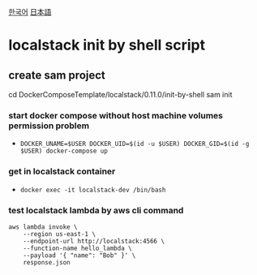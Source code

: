[한국어](README.kr.md)
[日本語](README.jp.md)
# localstack init by shell script

## create sam project
cd DockerComposeTemplate/localstack/0.11.0/init-by-shell
sam init


### start docker compose without host machine volumes permission problem
- `DOCKER_UNAME=$USER DOCKER_UID=$(id -u $USER) DOCKER_GID=$(id -g $USER) docker-compose up`

### get in localstack container
- `docker exec -it localstack-dev /bin/bash`

### test localstack lambda by aws cli command
```
aws lambda invoke \
	--region us-east-1 \
	--endpoint-url http://localstack:4566 \
    --function-name hello_lambda \
    --payload '{ "name": "Bob" }' \
    response.json
```